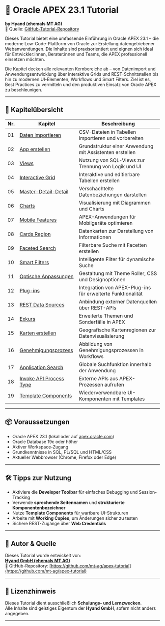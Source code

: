 # 📘 Oracle APEX 23.1 Tutorial  
**by Hyand (ehemals MT AG)**  
🔗 Quelle: [GitHub-Tutorial-Repository](https://github.com/mt-ag/apex-tutorial)

Dieses Tutorial bietet eine umfassende Einführung in Oracle APEX 23.1 – die moderne Low-Code-Plattform von Oracle zur Erstellung datengetriebener Webanwendungen. Die Inhalte sind praxisorientiert und eignen sich ideal für Entwickler:innen, Berater:innen und Teams, die APEX professionell einsetzen möchten.

Die Kapitel decken alle relevanten Kernbereiche ab – von Datenimport und Anwendungsentwicklung über interaktive Grids und REST-Schnittstellen bis hin zu modernen UI-Elementen, Workflows und Smart Filters. Ziel ist es, Best Practices zu vermitteln und den produktiven Einsatz von Oracle APEX zu beschleunigen.

---

## 🧱 Kapitelübersicht

| Nr. | Kapitel | Beschreibung |
|-----|---------|--------------|
| 01 | [Daten importieren](https://github.com/mt-ag/apex-tutorial/blob/23.1/docs/Kapitel-01/Kapitel-01%20-%20Daten%20importieren.md) | CSV-Dateien in Tabellen importieren und vorbereiten |
| 02 | [App erstellen](https://github.com/mt-ag/apex-tutorial/blob/23.1/docs/Kapitel-02/Kapitel-02%20-%20App%20erstellen.md) | Grundstruktur einer Anwendung mit Assistenten erstellen |
| 03 | [Views](https://github.com/mt-ag/apex-tutorial/blob/23.1/docs/Kapitel-03/Kapitel-03%20-%20Views.md) | Nutzung von SQL-Views zur Trennung von Logik und UI |
| 04 | [Interactive Grid](https://github.com/mt-ag/apex-tutorial/blob/23.1/docs/Kapitel-04/Kapitel-04%20-%20Interactive%20Grid.md) | Interaktive und editierbare Tabellen erstellen |
| 05 | [Master-Detail-Detail](https://github.com/mt-ag/apex-tutorial/blob/23.1/docs/Kapitel-05/Kapitel-05%20-%20Master-Detail-Detail.md) | Verschachtelte Datenbeziehungen darstellen |
| 06 | [Charts](https://github.com/mt-ag/apex-tutorial/blob/23.1/docs/Kapitel-06/Kapitel-06%20-%20Charts.md) | Visualisierung mit Diagrammen und Charts |
| 07 | [Mobile Features](https://github.com/mt-ag/apex-tutorial/blob/23.1/docs/Kapitel-07/Kapitel-07%20-%20Features%20f%C3%BCr%20mobile%20Endger%C3%A4te.md) | APEX-Anwendungen für Mobilgeräte optimieren |
| 08 | [Cards Region](https://github.com/mt-ag/apex-tutorial/blob/23.1/docs/Kapitel-08/Kapitel-08%20-%20Cards%20Region.md) | Datenkarten zur Darstellung von Informationen |
| 09 | [Faceted Search](https://github.com/mt-ag/apex-tutorial/blob/23.1/docs/Kapitel-09/Kapitel-09%20-%20Faceted%20Search.md) | Filterbare Suche mit Facetten erstellen |
| 10 | [Smart Filters](https://github.com/mt-ag/apex-tutorial/blob/23.1/docs/Kapitel-10/Kapitel-10%20-%20Smart%20Filters.md) | Intelligente Filter für dynamische Suche |
| 11 | [Optische Anpassungen](https://github.com/mt-ag/apex-tutorial/blob/23.1/docs/Kapitel-11/Kapitel-11%20-%20Optische%20Anpassungen.md) | Gestaltung mit Theme Roller, CSS und Designoptionen |
| 12 | [Plug-ins](https://github.com/mt-ag/apex-tutorial/blob/23.1/docs/Kapitel-12/Kapitel-12%20-%20Plug-ins.md) | Integration von APEX-Plug-ins für erweiterte Funktionalität |
| 13 | [REST Data Sources](https://github.com/mt-ag/apex-tutorial/blob/23.1/docs/Kapitel-13/Kapitel-13%20-%20Rest%20Data%20Sources.md) | Anbindung externer Datenquellen über REST-APIs |
| 14 | [Exkurs](https://github.com/mt-ag/apex-tutorial/blob/23.1/docs/Kapitel-14/Kapitel-14%20-%20Exkurs.md) | Erweiterte Themen und Sonderfälle in APEX |
| 15 | [Karten erstellen](https://github.com/mt-ag/apex-tutorial/blob/23.1/docs/Kapitel-15/Kapitel-15%20-%20Karten%20erstellen.md) | Geografische Kartenregionen zur Datenvisualisierung |
| 16 | [Genehmigungsprozess](https://github.com/mt-ag/apex-tutorial/blob/23.1/docs/Kapitel-16/Kapitel-16%20-%20Genehmigungsprozess%20.md) | Abbildung von Genehmigungsprozessen in Workflows |
| 17 | [Application Search](https://github.com/mt-ag/apex-tutorial/blob/23.1/docs/Kapitel-17/Kapitel-17%20-%20Application%20Search.md) | Globale Suchfunktion innerhalb der Anwendung |
| 18 | [Invoke API Process Type](https://github.com/mt-ag/apex-tutorial/blob/23.1/docs/Kapitel-18/Kapitel-18%20-%20Invoke%20API%20Process%20Type.md) | Externe APIs aus APEX-Prozessen aufrufen |
| 19 | [Template Components](https://github.com/mt-ag/apex-tutorial/blob/23.1/docs/Kapitel-19/Kapitel-19%20-%20Template%20Components.md) | Wiederverwendbare UI-Komponenten mit Templates |

---

## 📦 Voraussetzungen

- Oracle APEX 23.1 (lokal oder auf [apex.oracle.com](https://apex.oracle.com))  
- Oracle Database 19c oder höher  
- Aktiver Workspace-Zugang  
- Grundkenntnisse in SQL, PL/SQL und HTML/CSS  
- Aktueller Webbrowser (Chrome, Firefox oder Edge)

---

## 🛠 Tipps zur Nutzung

- Aktiviere die **Developer Toolbar** für einfaches Debugging und Session-Tracking  
- Verwende **sprechende Seitennamen** und **strukturierte Komponentenbezeichner**  
- Nutze **Template Components** für wartbare UI-Strukturen  
- Arbeite mit **Working Copies**, um Änderungen sicher zu testen  
- Sichere REST-Zugänge über **Web Credentials**

---

## 👥 Autor & Quelle

Dieses Tutorial wurde entwickelt von:  
**[Hyand GmbH (ehemals MT AG)](https://www.hyand.com)**  
📂 GitHub-Repository: [https://github.com/mt-ag/apex-tutorial](https://github.com/mt-ag/apex-tutorial)

---

## 📌 Lizenzhinweis

Dieses Tutorial dient ausschließlich **Schulungs- und Lernzwecken**.  
Alle Inhalte sind geistiges Eigentum der **Hyand GmbH**, sofern nicht anders angegeben.

---

